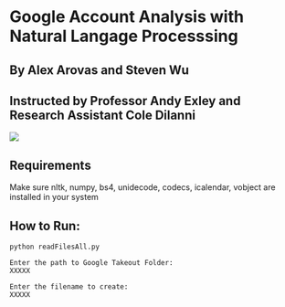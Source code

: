 # Google Account Analysis with Natural Langage Processsing
## By Alex Arovas and Steven Wu
## Instructed by Professor Andy Exley and Research Assistant Cole Dilanni

![](https://github.com/WuStevenShengyang/Google-Account-Analysis-with-Natural-Langage-Processsing/blob/master/image/Research%20Presentation%20SCSI.png)

## Requirements
Make sure nltk, numpy, bs4, unidecode, codecs, icalendar, vobject are installed in your system

## How to Run:
```
python readFilesAll.py

Enter the path to Google Takeout Folder:
XXXXX

Enter the filename to create:
XXXXX
```
